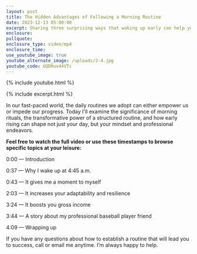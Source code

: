 ```yaml
---
layout: post
title: The Hidden Advantages of Following a Morning Routine
date: 2023-12-13 05:00:00
excerpt: Sharing three surprising ways that waking up early can help you succeed.
enclosure:
pullquote:
enclosure_type: video/mp4
enclosure_time:
use_youtube_image: true
youtube_alternate_image: /uploads/2-4.jpg
youtube_code: UQDRuv44VTc
---
```

{% include youtube.html %}

{% include excerpt.html %}

In our fast-paced world, the daily routines we adopt can either empower us or impede our progress. Today I'll examine the significance of morning rituals, the transformative power of a structured routine, and how early rising can shape not just your day, but your mindset and professional endeavors.

**Feel free to watch the full video or use these timestamps to browse specific topics at your leisure:**

0:00 — Introduction

0:37 — Why I wake up at 4:45 a.m.

0:43 — It gives me a moment to myself

2:03 — It increases your adaptability and resilience

3:24 — It boosts you gross income

3:44 — A story about my professional baseball player friend

4:09 — Wrapping up

If you have any questions about how to establish a routine that will lead you to success, call or email me anytime. I’m always happy to help.